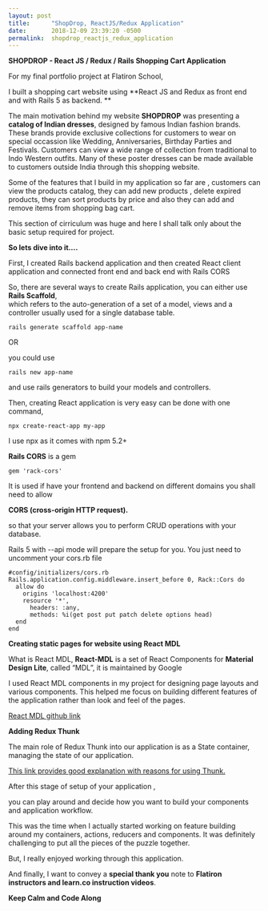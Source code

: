 ```yaml
---
layout: post
title:      "ShopDrop, ReactJS/Redux Application"
date:       2018-12-09 23:39:20 -0500
permalink:  shopdrop_reactjs_redux_application
---
```



**SHOPDROP - React JS / Redux / Rails Shopping Cart Application**

For my final portfolio project at Flatiron School, 

I built a shopping cart website using **React JS and Redux as front end and with Rails 5 as backend. **

The main motivation behind my website **SHOPDROP** was presenting a **catalog of Indian dresses**, 
designed by famous Indian fashion brands. These brands provide exclusive collections for customers to wear on special occassion like Wedding, Anniversaries, Birthday Parties and Festivals.
Customers can view a wide range of collection from traditional to Indo Western outfits.
Many of these poster dresses can be made available to customers outside India through this shopping website. 

Some of the features that I build in my application so far are , 
customers can view the products catalog, 
they can add new products , delete expired products, 
they can sort products by price and 
also they can add and remove items from shopping bag cart.

This section of cirriculum was huge and 
here I shall talk only about the basic setup required for project.

**So lets dive into it....**

First,  I created Rails backend application and then created React client application 
and connected front end and back end with Rails CORS

So, there are several ways to create Rails application, you can either use **Rails Scaffold**,  
which refers to the auto-generation of a set of a model, views and a controller usually used for a single database table.

`rails generate scaffold app-name`

OR 

you could use 

`rails new app-name `

and use rails generators to build your models and controllers. 

Then, creating React application is very easy can be done with one command, 

`npx create-react-app my-app`

I use npx as it comes with npm 5.2+

**Rails CORS** is a gem

`gem 'rack-cors'`

It is used if have your frontend and backend on different domains you shall need to allow 

**CORS (cross-origin HTTP request).**

so that your server allows you to perform CRUD operations with your database.

Rails 5 with --api mode will prepare the setup for you. You just need to uncomment your cors.rb file

```
#config/initializers/cors.rb
Rails.application.config.middleware.insert_before 0, Rack::Cors do
  allow do
    origins 'localhost:4200'
    resource '*',
      headers: :any,
      methods: %i(get post put patch delete options head)
  end
end
```

**Creating static pages for website using React MDL**

What is React MDL, **React-MDL** is a set of React Components for **Material Design Lite**, called “MDL”, it is maintained by Google

I used React MDL components in my project for designing page layouts and various components.
This helped me focus on building different features of the application rather than look and feel of the pages.

[React MDL github link ](https://tleunen.github.io/react-mdl/)



**Adding Redux Thunk**

The main role of Redux Thunk into our application is as a State container, managing the state of our application. 


[This link provides good explanation with reasons for using Thunk.](https://github.com/reduxjs/redux-thunk)


After this stage of setup of your application , 

you can play around and decide how you want to build your components and application workflow.

This was the time when I actually started working on feature building around my containers, actions, reducers and components. It was definitely challenging to put all the pieces of the puzzle together. 

But, I really enjoyed working through this application. 

And finally, I want to convey a **special thank you** note to **Flatiron instructors and learn.co instruction videos**.

**Keep Calm and Code Along**



